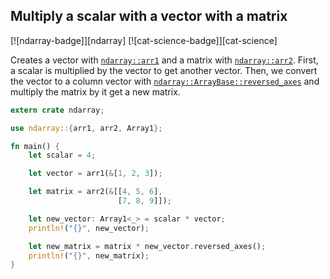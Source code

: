 ## Multiply a scalar with a vector with a matrix
[![ndarray-badge]][ndarray] [![cat-science-badge]][cat-science]

Creates a vector with [`ndarray::arr1`] and a matrix with [`ndarray::arr2`]. First, a scalar is multiplied by the vector to get another vector. Then, we convert the vector to a column vector with [`ndarray::ArrayBase::reversed_axes`] and multiply the matrix by it get a new matrix.

```rust
extern crate ndarray;

use ndarray::{arr1, arr2, Array1};

fn main() {
    let scalar = 4;

    let vector = arr1(&[1, 2, 3]);

    let matrix = arr2(&[[4, 5, 6],
                        [7, 8, 9]]);

    let new_vector: Array1<_> = scalar * vector;
    println!("{}", new_vector);

    let new_matrix = matrix * new_vector.reversed_axes();
    println!("{}", new_matrix);
}
```

[`ndarray::arr1`]: https://docs.rs/ndarray/*/ndarray/fn.arr1.html
[`ndarray::arr2`]: https://docs.rs/ndarray/*/ndarray/fn.arr2.html
[`ndarray::ArrayBase::reversed_axes`]: https://docs.rs/ndarray/*/ndarray/struct.ArrayBase.html#method.reversed_axes
